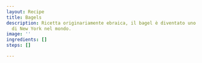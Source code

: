```yaml
---
layout: Recipe
title: Bagels
description: Ricetta originariamente ebraica, il bagel è diventato uno dei simboli
  di New York nel mondo.
image: ''
ingredients: []
steps: []

---
```

